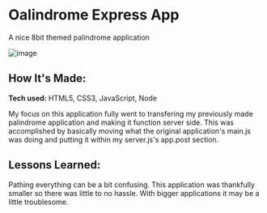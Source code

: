 # Oalindrome Express App
A nice 8bit themed palindrome application



![image](https://user-images.githubusercontent.com/101950707/171904458-d0f58215-0e27-4d6e-b5c0-fd67125eb772.png)

## How It's Made:

**Tech used:** HTML5, CSS3, JavaScript, Node

My focus on this application fully went to transfering my previously made palindrome application and making it function server side. This was accomplished by basically moving what the original application's main.js was doing and putting it within my server.js's app.post section.

## Lessons Learned:

Pathing everything can be a bit confusing. This application was thankfully smaller so there was little to no hassle. With bigger applications it may be a little troublesome.
